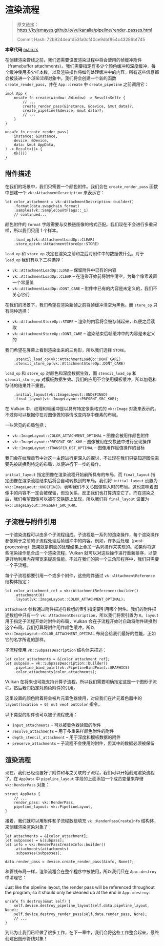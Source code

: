 # 渲染流程

> 原文链接：<https://kylemayes.github.io/vulkanalia/pipeline/render_passes.html>
>
> Commit Hash: 72b9244ea1d53fa0cf40ce9dbf854c43286bf745

**本章代码** [main.rs](https://github.com/chuigda/Vulkan-Tutorial-Rust-CN/tree/master/src/11_render_passes.rs)

在创建渲染管线之前，我们还需要设置渲染过程中将会使用的帧缓冲附件（framebuffer attachments）。我们需要指定有多少个颜色缓冲和深度缓冲，每个缓冲使用多少样本数，以及渲染操作将如何处理缓冲中的内容。所有这些信息都会被装进一个*渲染流程*对象中。我们将会创建一个新的函数 `create_render_pass`，并在 `App::create` 中 `create_pipeline` 之前调用它：

```rust,noplaypen
impl App {
    unsafe fn create(window: &Window) -> Result<Self> {
        // ...
        create_render_pass(&instance, &device, &mut data)?;
        create_pipeline(&device, &mut data)?;
        // ...
    }
}

unsafe fn create_render_pass(
    instance: &Instance,
    device: &Device,
    data: &mut AppData,
) -> Result<()> {
    Ok(())
}
```

## 附件描述

在我们的场景中，我们只需要一个颜色附件。我们会在 `create_render_pass` 函数中创建一个 `vk::AttachmentDescription` 来表示它：

```rust,noplaypen
let color_attachment = vk::AttachmentDescription::builder()
    .format(data.swapchain_format)
    .samples(vk::SampleCountFlags::_1)
    // continued...
```

颜色附件的 `format` 字段需要与交换链图像的格式匹配。我们现在不会进行多重采样，所以我们只用 1 个样本。

```rust,noplaypen
    .load_op(vk::AttachmentLoadOp::CLEAR)
    .store_op(vk::AttachmentStoreOp::STORE)
```

`load_op` 和 `store_op` 决定在渲染之前和之后对附件中的数据做什么。对于 `load_op` 我们有以下三种选择：

* `vk::AttachmentLoadOp::LOAD` &ndash; 保留附件中已有的内容
* `vk::AttachmentLoadOp::CLEAR` &ndash; 在渲染开始前将附件清空，为每个像素设置一个常量值
* `vk::AttachmentLoadOp::DONT_CARE` &ndash; 附件中已有的内容是未定义的，我们不关心它们

在我们的场景下，我们希望在渲染新帧之前将帧缓冲清空为黑色。而 `store_op` 只有两种选择：

* `vk::AttachmentStoreOp::STORE` &ndash; 渲染的内容将会被存储起来，以便之后读取
* `vk::AttachmentStoreOp::DONT_CARE` &ndash; 渲染结束后帧缓冲中的内容是未定义的

我们希望在屏幕上看到渲染出来的三角形，所以我们选择 `STORE`。

```rust,noplaypen
    .stencil_load_op(vk::AttachmentLoadOp::DONT_CARE)
    .stencil_store_op(vk::AttachmentStoreOp::DONT_CARE)
```

`load_op` 和 `store_op` 对颜色和深度数据生效，而 `stencil_load_op` 和 `stencil_store_op` 对模板数据生效。我们的应用不会使用模板缓冲，所以加载和存储的结果并不重要。

```rust,noplaypen
    .initial_layout(vk::ImageLayout::UNDEFINED)
    .final_layout(vk::ImageLayout::PRESENT_SRC_KHR);
```

在 Vulkan 中，纹理和帧缓冲是以具有特定像素格式的 `vk::Image` 对象来表示的。不过你可以根据你在对图像做的事情改变内存中像素的布局。

一些常见的布局包括：

* `vk::ImageLayout::COLOR_ATTACHMENT_OPTIMAL` &ndash; 图像会被用作颜色附件
* `vk::ImageLayout::PRESENT_SRC_KHR` &ndash; 图像被用在交换链中进行呈现操作
* `vk::ImageLayout::TRANSFER_DST_OPTIMAL` &ndash; 图像用作赋值操作的目标

我们会在纹理章节中对这一主题进行更深入的探讨，不过现在我们只要知道图像需要先被转换到特定的布局，以便进行下一步的操作。

`initial_layout` 指定图像在渲染流程开始前所具有的布局，而 `final_layout` 指定图像在渲染流程结束后将会自动转换到的布局。我们将 `initial_layout` 设置为 `vk::ImageLaout::UNDEFINED`，表明我们不关心图像输入时的布局。这也意味着图像中的内容不一定会被保留，但没关系，反正我们也打算清空它了。而在渲染之后，我们希望图像可以被在交换链上呈现，所以我们将 `final_layout` 设置为 `vk::ImageLayout::PRESENT_SRC_KHR`。

## 子流程与附件引用

一个渲染流程可以由多个子流程组成。子流程是一系列的渲染操作，每个渲染操作都依赖于之前的子流程处理后帧缓冲中的内容。例如，许多后处理（post-processing）效果就是前面的处理结果上叠加一系列操作来实现的。如果你将这些渲染操作组合成一个渲染流程，Vulkan 就可以对这些操作进行重新排序，以便更好地利用内存带宽来提高性能。不过在我们的第一个三角形程序中，我们只需要一个子流程。

每个子流程都要引用一个或多个附件，这些附件通过 `vk::AttachmentReference` 结构体指定：

```rust,noplaypen
let color_attachment_ref = vk::AttachmentReference::builder()
    .attachment(0)
    .layout(vk::ImageLayout::COLOR_ATTACHMENT_OPTIMAL);
```

`attachment` 参数通过附件描述符数组的索引指定要引用哪个附件。我们的附件描述数组中只有一个 `vk::AttachmentDescription`，所以我们将索引置为 `0`。`layout` 用于指定子流程开始时附件的布局，Vulkan 会在子流程开始时自动将附件转换到这个布局。我们打算将附件用作颜色缓冲，所以 `vk::ImageLayout::COLOR_ATTACHMENT_OPTIMAL` 布局会给我们最好的性能，正如它的名字所说的那样。

子流程使用 `vk::SubpassDescription` 结构体来描述：

```rust,noplaypen
let color_attachments = &[color_attachment_ref];
let subpass = vk::SubpassDescription::builder()
    .pipeline_bind_point(vk::PipelineBindPoint::GRAPHICS)
    .color_attachments(color_attachments);
```

Vulkan 在将来也可能支持计算子流程，所以我们需要明确指定这是一个图形子流程。然后我们指定对颜色附件的引用。

这里设置的颜色附着将会被片元着色器使用，对应我们在片元着色器中的 `layout(location = 0) out vec4 outColor` 指令。

以下类型的附件也可以被子流程使用：

* `input_attachments` &ndash; 可以被着色器读取的附件
* `resolve_attachments` &ndash; 用于多重采样颜色附件的附件
* `depth_stencil_attachment` &ndash; 用于深度和模板数据的附件
* `preserve_attachments` &ndash; 子流程不会使用的附件，但其中的数据必须被保留

## 渲染流程

现在，我们已经设置好了附件和与之关联的子流程，我们可以开始创建渲染流程了。在 `AppData` 中 `pipeline_layout` 字段的上面添加一个成员变量来存储 `vk::RenderPass` 对象：

```rust,noplaypen
struct AppData {
    // ...
    render_pass: vk::RenderPass,
    pipeline_layout: vk::PipelineLayout,
}
```

接着，我们就可以用附件和子流程数组填充 `vk::RenderPassCreateInfo` 结构体，来创建渲染渲染对象了：

```rust,noplaypen
let attachments = &[color_attachment];
let subpasses = &[subpass];
let info = vk::RenderPassCreateInfo::builder()
    .attachments(attachments)
    .subpasses(subpasses);

data.render_pass = device.create_render_pass(&info, None)?;
```

和管线布局一样，渲染流程会在整个程序中被使用，所以我们只在 `App::destroy` 中清理它：

Just like the pipeline layout, the render pass will be referenced throughout the program, so it should only be cleaned up at the end in `App::destroy`:

```rust,noplaypen
unsafe fn destroy(&mut self) {
    self.device.destroy_pipeline_layout(self.data.pipeline_layout, None);
    self.device.destroy_render_pass(self.data.render_pass, None);
    // ...
}
```

到此为止我们已经做了很多工作，在下一章中，我们会将这些工作整合起来，最终创建出图形管线对象！
